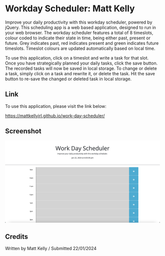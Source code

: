 # Workday Scheduler: Matt Kelly

Improve your daily productivity with this workday scheduler, powered by jQuery. This scheduling app is a web based application, designed to run in your web browser. The workday scheduler features a total of 8 timeslots, colour coded to indicate their state in time, being either past, present or future. Grey indicates past, red indicates present and green indicates future timeslots. Timeslot colours are updated automatically based on local time. 

To use this application, click on a timeslot and write a task for that slot. Once you have strategically planned your daily tasks, click the save button. The recorded tasks will now be saved in local storage. To change or delete a task, simply click on a task and rewrite it, or delete the task. Hit the save button to re-save the changed or deleted task in local storage. 

## Link

To use this application, please visit the link below:

https://mattkellyirl.github.io/work-day-scheduler/

## Screenshot
<img src="/assets/images/screenshot.png">

## Credits
Written by Matt Kelly / Submitted 22/01/2024